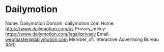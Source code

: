 
# Dailymotion

Name: Dailymotion
Domain: dailymotion.com
Home: https://www.dailymotion.com/us
Privacy_policy: https://www.dailymotion.com/legal/privacy
Email: webmaster@dailymotion.com
Member_of: Interactive Advertising Bureau (IAB)
